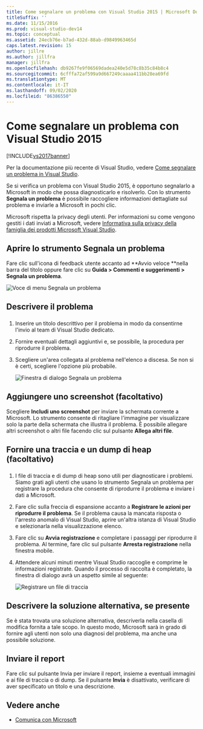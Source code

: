 ```yaml
---
title: Come segnalare un problema con Visual Studio 2015 | Microsoft Docs
titleSuffix: ''
ms.date: 11/15/2016
ms.prod: visual-studio-dev14
ms.topic: conceptual
ms.assetid: 24ecb76e-b7ad-432d-88ab-d9849963465d
caps.latest.revision: 15
author: jillre
ms.author: jillfra
manager: jillfra
ms.openlocfilehash: db9267fe9f06569dadea240e5d78c8b35c84b8c4
ms.sourcegitcommit: 6cfffa72af599a9d667249caaaa411bb28ea69fd
ms.translationtype: MT
ms.contentlocale: it-IT
ms.lasthandoff: 09/02/2020
ms.locfileid: "86386550"
---
```

# <a name="how-to-report-a-problem-with-visual-studio-2015"></a>Come segnalare un problema con Visual Studio 2015
[!INCLUDE[vs2017banner](../includes/vs2017banner.md)]

Per la documentazione più recente di Visual Studio, vedere [Come segnalare un problema in Visual Studio](/visualstudio/ide/how-to-report-a-problem-with-visual-studio).

Se si verifica un problema con Visual Studio 2015, è opportuno segnalarlo a Microsoft in modo che possa diagnosticarlo e risolverlo.  Con lo strumento **Segnala un problema** è possibile raccogliere informazioni dettagliate sul problema e inviarle a Microsoft in pochi clic.

Microsoft rispetta la privacy degli utenti. Per informazioni su come vengono gestiti i dati inviati a Microsoft, vedere [Informativa sulla privacy della famiglia dei prodotti Microsoft Visual Studio](https://www.visualstudio.com/dn948229).

## <a name="open-the-report-a-problem-tool"></a>Aprire lo strumento Segnala un problema

Fare clic sull'icona di feedback utente accanto ad **Avvio veloce **nella barra del titolo oppure fare clic su **Guida > Commenti e suggerimenti > Segnala un problema**.

![Voce di menu Segnala un problema](../ide/media/report-a-problem-menu-item.png "Voce di menu Segnala un problema")

## <a name="describe-the-problem"></a>Descrivere il problema

### <a name="describe_the_problem"></a>

1. Inserire un titolo descrittivo per il problema in modo da consentirne l'invio al team di Visual Studio dedicato.

2. Fornire eventuali dettagli aggiuntivi e, se possibile, la procedura per riprodurre il problema.

3. Scegliere un'area collegata al problema nell'elenco a discesa. Se non si è certi, scegliere l'opzione più probabile.

   ![Finestra di dialogo Segnala un problema](../ide/media/report-a-problem-dialog.png "Finestra di dialogo Segnala un problema")

## <a name="provide-a-screenshot-optional"></a>Aggiungere uno screenshot (facoltativo)

Scegliere **Includi uno screenshot** per inviare la schermata corrente a Microsoft. Lo strumento consente di ritagliare l'immagine per visualizzare solo la parte della schermata che illustra il problema. È possibile allegare altri screenshot o altri file facendo clic sul pulsante **Allega altri file**.

## <a name="provide-a-trace-and-heap-dump-optional"></a>Fornire una traccia e un dump di heap (facoltativo)

### <a name="provide_a_trace_and_heap_dump"></a>

1. I file di traccia e di dump di heap sono utili per diagnosticare i problemi.   Siamo grati agli utenti che usano lo strumento Segnala un problema per registrare la procedura che consente di riprodurre il problema e inviare i dati a Microsoft.

2. Fare clic sulla freccia di espansione accanto a **Registrare le azioni per riprodurre il problema**. Se il problema causa la mancata risposta o l'arresto anomalo di Visual Studio, aprire un'altra istanza di Visual Studio e selezionarla nella visualizzazione elenco.

3. Fare clic su **Avvia registrazione** e completare i passaggi per riprodurre il problema. Al termine, fare clic sul pulsante **Arresta registrazione** nella finestra mobile.

4. Attendere alcuni minuti mentre Visual Studio raccoglie e comprime le informazioni registrate. Quando il processo di raccolta è completato, la finestra di dialogo avrà un aspetto simile al seguente:

     ![Registrare un file di traccia](../ide/media/record-a-trace-file.png "Registrare un file di traccia")

## <a name="describe-the-workaround-if-there-is-one"></a>Descrivere la soluzione alternativa, se presente

Se è stata trovata una soluzione alternativa, descriverla nella casella di modifica fornita a tale scopo. In questo modo, Microsoft sarà in grado di fornire agli utenti non solo una diagnosi del problema, ma anche una possibile soluzione.

## <a name="submit-the-report"></a>Inviare il report

Fare clic sul pulsante Invia per inviare il report, insieme a eventuali immagini e ai file di traccia o di dump. Se il pulsante **Invia** è disattivato, verificare di aver specificato un titolo e una descrizione.

## <a name="see-also"></a>Vedere anche

- [Comunica con Microsoft](../ide/talk-to-us.md)
